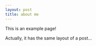 ```yaml
---
layout: post
title: about me
---
```


This is an example page!

Actually, it has the same layout of a post...